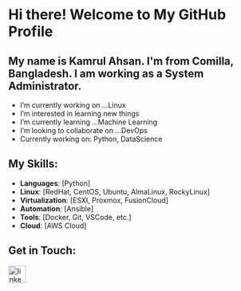 # Hi there! Welcome to My GitHub Profile 
## My name is Kamrul Ahsan. I'm from Comilla, Bangladesh. I am working as a System Administrator.
- I’m currently working on ...Linux
- I’m interested in learning new things
- I’m currently learning ...Machine Learning
- I’m looking to collaborate on ...DevOps
- Currently working on: Python, DataScience

## My Skills:
- **Languages**: [Python]
- **Linux**: [RedHat, CentOS, Ubuntu, AlmaLinux, RockyLinux]
- **Virtualization**: [ESXI, Proxmox, FusionCloud]
- **Automation**: [Ansible]
- **Tools**: [Docker, Git, VSCode, etc.]
- **Cloud**: [AWS Cloud]

## Get in Touch:
<div align="left">
  <a href="https://www.linkedin.com/in/kamrul-ahsan-66546596/" target="_blank">
    <img src="https://img.shields.io/static/v1?message=LinkedIn&logo=linkedin&label=&color=0077B5&logoColor=white&labelColor=&style=for-the-badge" height="35" alt="linkedin logo"  />
  </a>
</div>

